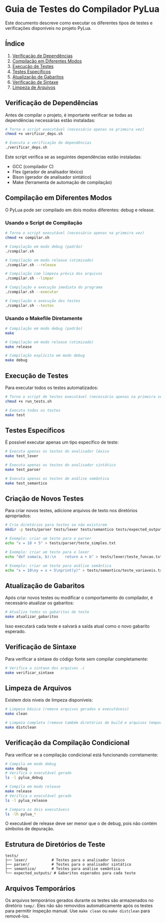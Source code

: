 # Guia de Testes do Compilador PyLua

Este documento descreve como executar os diferentes tipos de testes e verificações disponíveis no projeto PyLua.

## Índice

1. [Verificação de Dependências](#verificação-de-dependências)
2. [Compilação em Diferentes Modos](#compilação-em-diferentes-modos)
3. [Execução de Testes](#execução-de-testes)
4. [Testes Específicos](#testes-específicos)
5. [Atualização de Gabaritos](#atualização-de-gabaritos)
6. [Verificação de Sintaxe](#verificação-de-sintaxe)
7. [Limpeza de Arquivos](#limpeza-de-arquivos)

## Verificação de Dependências

Antes de compilar o projeto, é importante verificar se todas as dependências necessárias estão instaladas:

```bash
# Torna o script executável (necessário apenas na primeira vez)
chmod +x verificar_deps.sh

# Executa a verificação de dependências
./verificar_deps.sh
```

Este script verifica se as seguintes dependências estão instaladas:
- GCC (compilador C)
- Flex (gerador de analisador léxico)
- Bison (gerador de analisador sintático)
- Make (ferramenta de automação de compilação)

## Compilação em Diferentes Modos

O PyLua pode ser compilado em dois modos diferentes: debug e release.

### Usando o Script de Compilação

```bash
# Torna o script executável (necessário apenas na primeira vez)
chmod +x compilar.sh

# Compilação em modo debug (padrão)
./compilar.sh

# Compilação em modo release (otimizado)
./compilar.sh --release

# Compilação com limpeza prévia dos arquivos
./compilar.sh --limpar

# Compilação e execução imediata do programa
./compilar.sh --executar

# Compilação e execução dos testes
./compilar.sh --testes
```

### Usando o Makefile Diretamente

```bash
# Compilação em modo debug (padrão)
make

# Compilação em modo release (otimizado)
make release

# Compilação explícita em modo debug
make debug
```

## Execução de Testes

Para executar todos os testes automatizados:

```bash
# Torna o script de testes executável (necessário apenas na primeira vez)
chmod +x run_tests.sh

# Executa todos os testes
make test
```

## Testes Específicos

É possível executar apenas um tipo específico de teste:

```bash
# Executa apenas os testes do analisador léxico
make test_lexer

# Executa apenas os testes do analisador sintático
make test_parser

# Executa apenas os testes de análise semântica
make test_semantico
```

## Criação de Novos Testes

Para criar novos testes, adicione arquivos de texto nos diretórios apropriados:

```bash
# Crie diretórios para testes se não existirem
mkdir -p tests/parser tests/lexer tests/semantico tests/expected_outputs

# Exemplo: criar um teste para o parser
echo "x = 10 + 5" > tests/parser/teste_simples.txt

# Exemplo: criar um teste para o lexer
echo "def soma(a, b):\n    return a + b" > tests/lexer/teste_funcao.txt

# Exemplo: criar um teste para análise semântica
echo "x = 10\ny = x + 5\nprint(y)" > tests/semantico/teste_variaveis.txt
```

## Atualização de Gabaritos

Após criar novos testes ou modificar o comportamento do compilador, é necessário atualizar os gabaritos:

```bash
# Atualiza todos os gabaritos de teste
make atualizar_gabaritos
```

Isso executará cada teste e salvará a saída atual como o novo gabarito esperado.

## Verificação de Sintaxe

Para verificar a sintaxe do código fonte sem compilar completamente:

```bash
# Verifica a sintaxe dos arquivos .c
make verificar_sintaxe
```

## Limpeza de Arquivos

Existem dois níveis de limpeza disponíveis:

```bash
# Limpeza básica (remove arquivos gerados e executáveis)
make clean

# Limpeza completa (remove também diretórios de build e arquivos temporários)
make distclean
```

## Verificação da Compilação Condicional

Para verificar se a compilação condicional está funcionando corretamente:

```bash
# Compila em modo debug
make debug
# Verifica o executável gerado
ls -l pylua_debug

# Compila em modo release
make release
# Verifica o executável gerado
ls -l pylua_release

# Compara os dois executáveis
ls -lh pylua_*
```

O executável de release deve ser menor que o de debug, pois não contém símbolos de depuração.

## Estrutura de Diretórios de Teste

```
tests/
├── lexer/           # Testes para o analisador léxico
├── parser/          # Testes para o analisador sintático
├── semantico/       # Testes para análise semântica
└── expected_outputs/ # Gabaritos esperados para cada teste
```

## Arquivos Temporários

Os arquivos temporários gerados durante os testes são armazenados no diretório `temp/`. Eles não são removidos automaticamente após os testes para permitir inspeção manual. Use `make clean` ou `make distclean` para removê-los.